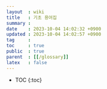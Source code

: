 ```yaml
---
layout  : wiki
title   : 기초 용어집
summary : 
date    : 2023-10-04 14:02:32 +0900
updated : 2023-10-04 14:02:57 +0900
tag     : 
toc     : true
public  : true
parent  : [[/glossary]]
latex   : false
---
```

* TOC
{:toc}


